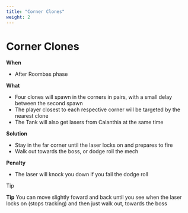 ```yaml
---
title: "Corner Clones"
weight: 2
---
```


# Corner Clones

**When**
- After Roombas phase

**What**
- Four clones will spawn in the corners in pairs, with a small delay between the second spawn
- The player closest to each respective corner will be targeted by the nearest clone
- The Tank will also get lasers from Calanthia at the same time

**Solution**
- Stay in the far corner until the laser locks on and prepares to fire
- Walk out towards the boss, or dodge roll the mech

**Penalty**
- The laser will knock you down if you fail the dodge roll

> [!TIP]
> **Tip**
> You can move slightly foward and back until you see when the laser locks on (stops tracking) and then just walk out, towards the boss